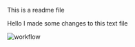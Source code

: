 This is a readme file

Hello I made some changes to this text file

![workflow](https://github.com/STharHtet/sem1/actions/workflows/main.yml/badge.svg)